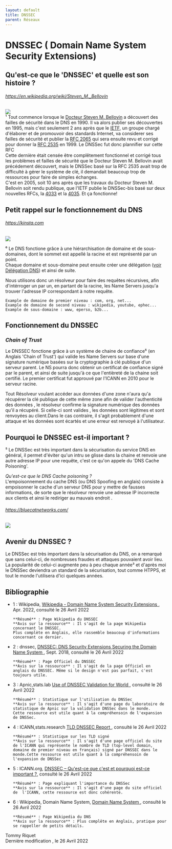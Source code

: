```yaml
---
layout: default
title: DNSSEC
parent: Réseaux
---
```


# DNSSEC ( Domain Name System Security Extensions)

## **Qu'est-ce que le 'DNSSEC' et quelle est son histoire ?**  
###### https://en.wikipedia.org/wiki/Steven_M._Bellovin
![](https://upload.wikimedia.org/wikipedia/commons/thumb/9/95/Steven_M_Bellovin_2016.jpg/220px-Steven_M_Bellovin_2016.jpg)  
¹ Tout commence lorsque le [Docteur Steven M. Bellovin](https://en.wikipedia.org/wiki/Steven_M._Bellovin) a découvert des failles de sécurité dans le DNS en 1990. Il va alors publier ses découvertes en 1995, mais c'est seulement 2 ans après que le [IETF](https://www.ietf.org/), un groupe chargé d'élaborer et de promouvoir des standards Internet, va considerer ses failles de sécurité et publier la [RFC 2065](https://datatracker.ietf.org/doc/html/rfc2065) qui sera ensuite revu et corrigé pour donner la [RFC 2535](https://datatracker.ietf.org/doc/html/rfc2535) en 1999. Le DNSSec fut donc plannifier sur cette RFC  
Cette dernière était censée être complêtement fonctionnel et corrigé tous les problèmes et failles de sécurité que le Docteur Steven M. Bellovin avait précédement découvert, mais le DNSSec basé sur la RFC 2535 avait trop de difficulté à gérer le système de clé, il demandait beaucoup trop de ressources pour faire de simples échanges.  
C'est en 2005, soit 10 ans après que les travaux du Docteur Steven M. Bellovin soit rendu publique, que l'IETF publie le DNSSec-bis basé sur deux nouvelles RFCs, la [4033](https://datatracker.ietf.org/doc/html/rfc4033) et la [4035](https://datatracker.ietf.org/doc/html/rfc4035). Et ça fonctionne!  


## **Petit rappel sur le fonctionnement du DNS** 
###### https://kinsta.com
![](https://kinsta.com/fr/wp-content/uploads/sites/4/2019/02/que-sont-dns.png)

⁶ Le DNS fonctione grâce à une hiérarchisation de domaine et de sous-domaines, dont le sommet est appellé la racine et est représenté par un point.  
Chaque domaine et sous-domaine peut ensuite créer une délégation ([voir Délégation DNS](https://epheclln.github.io/Wiki-TI/R%C3%A9seaux/delegation_dns.html)) et ainsi de suite.  

  
Nous utilisons donc un résolveur pour faire des requêtes récursives, afin d'intérroger un par un, en partant de la racine, les Name Servers jusqu'a trouver l'adresse IP correspondant à notre requête.  
  
```  
Example de domaine de premier niveau : com, org, net...  
Example de domaine de second niveau : wikipedia, youtube, ephec...  
Example de sous-domaine : www, eperso, b2b...  
```  

## **Fonctionnement du DNSSEC** 
### _Chain of Trust_  
Le DNSSEC fonctione grâce à un système de chaine de confiance⁵ (en Anglais 'Chain of Trust') qui valide les Name Servers sur base d'une signature numérique basées sur la cryptographie à clé publique d'un serveur parent. Le NS pourra donc obtenir un certificat de confiance signé par le parent, et ainsi de suite jusqu'à ce que l'entièreté de la chaine soit certifié.
Le premier certificat fut approuvé par l'ICANN en 2010 pour le serveur racine.
  
Tout Résolveur voulant accéder aux données d'une zone n'aura qu'a récupérer la clé publique de cette même zone afin de valider l'authenticité des données , le résolveur confirme la signature numérique des données qu'il a récupéré. Si celle-ci sont valides , les données sont légitimes et sont renvoyées au client.Dans le cas contraire, il s'agit probablement d'une attaque et les données sont écartés et une erreur est renvoyé à l'utilisateur.


## **Pourquoi le DNSSEC est-il important ?**
⁵ Le DNSSec est très important dans la sécurisation du service DNS en général, il permet d'éviter qu'un intru se glisse dans la chaine et renvoie une autre adresse IP pour une requête, c'est ce qu'on appele du 'DNS Cache Poisoning'.  

_Qu'est-ce que le DNS Cache poisoning ?_  
L'empoisonnement du cache DNS (ou DNS Spoofing en anglais) consiste à empoisonner le cache d'un serveur DNS pour y mettre de fausses informations, de sorte que le résolveur renvoie une adresse IP incorrecte aux clients et ainsi le rediriger au mauvais endroit .
###### https://bluecatnetworks.com/
![](https://bluecatnetworks.com/wp-content/uploads/2020/10/DNS-Poisoning.png)


## **Avenir du DNSSEC ?**
Le DNSSec est très important dans la sécurisation du DNS, on a remarqué que sans celui-ci, de nombreuses fraudes et attaques pouvaient avoir lieu.  
La popularité de celui-ci augmente peu à peu chaque année³ et d'après moi le DNSSec deviendra un standard de la sécurisation, tout comme HTPPS, et tout le monde l'utilisera d'ici quelques années. 


## **Bibliographie**

*  1 : Wikipedia, [Wikipedia - Domain Name System Security Extensions ](https://en.wikipedia.org/wiki/Domain_Name_System_Security_Extensions), Apr. 2022, consulté le 26 Avril 2022

       **Résumé** : Page Wikipedia du DNSSEC
       **Avis sur la ressource** : Il s'agit de la page Wikipedia concernant le DNSSEC.
       Plus complète en Anglais, elle rassemble beaucoup d'informations concernant ce dernier. 
       
*  2 : dnssec, [ DNSSEC: DNS Security Extensions Securing the Domain Name System ](https://www.dnssec.net/), Sept. 2018, consulté le 26 Avril 2022

       **Résumé** : Page Officiel du DNSSEC
       **Avis sur la ressource** : Il s'agit de la page Officiel en anglais du DNSSEC. Même si le design n'est pas parfait, c'est toujours utile.

*  3 : Apnic,stats.lab [ Use of DNSSEC Validation for World ](https://stats.labs.apnic.net/dnssec/XA?hc=XA&hx=1&hv=0&hp=0&hr=1&w=365), consulté le 26 Avril 2022

       **Résumé** : Statistique sur l'utilisation du DNSSec
       **Avis sur la ressource** : Il s'agit d'une page du laboratoire de statistique de Apnic sur la validation DNSSec dans le monde.
       Cette ressource est utile quant à la compréhensoin de l'expansion de DNSSec.

*  4 : ICANN,stats.research [ TLD DNSSEC Report ](https://stats.research.icann.org/dns/tld_report/), consulté le 26 Avril 2022

       **Résumé** : Statistique sur les TLD signé
       **Avis sur la ressource** : Il s'agit d'une page officiel du site de l'ICANN qui représente le nombre de TLD (top-level domain, domaine de premier niveau en français) signé par DNSSEC dans le monde.Cette ressource est utile quant à la compréhensoin de l'expansion de DNSSec

*  5 : ICANN.org, [ DNSSEC – Qu'est-ce que c'est et pourquoi est-ce important ?](https://www.icann.org/resources/pages/dnssec-what-is-it-why-important-2019-03-20-fr#:~:text=Les%20DNSSEC%20renforcent%20l'authentification,par%20le%20propri%C3%A9taire%20des%20donn%C3%A9es.
), consulté le 26 Avril 2022

       **Résumé** : Page expliquant l'importance du DNSSec
       **Avis sur la ressource** : Il s'agit d'une page du site officiel de  l'ICANN, cette ressource est donc cohérente.

*  6 : Wikipedia, Domain Name System, [ Domain Name System ](https://fr.wikipedia.org/wiki/Domain_Name_System), consulté le 26 Avril 2022

       **Résumé** : Page Wikipedia du DNS
       **Avis sur la ressource** : Plus complête en Anglais, pratique pour se rappeller de petits détails. 
         
Tommy Riquet  
Dernière modification , le 26 Avril 2022
